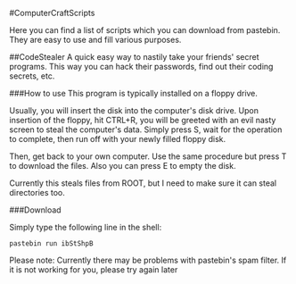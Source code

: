 #ComputerCraftScripts

Here you can find a list of scripts which you can download from pastebin. They are easy to use and fill various purposes.

##CodeStealer
A quick easy way to nastily take your friends' secret programs. This way you can hack their passwords, find out their coding secrets, etc.

###How to use
This program is typically installed on a floppy drive. 

Usually, you will insert the disk into the computer's disk drive. Upon insertion of the floppy, hit CTRL+R, you will be greeted with an evil nasty screen to steal the computer's data. Simply press S, wait for the operation to complete, then run off with your newly filled floppy disk.

Then, get back to your own computer. Use the same procedure but press T to download the files. Also you can press E to empty the disk.

Currently this steals files from ROOT, but I need to make sure it can steal directories too.

###Download

Simply type the following line in the shell:

`pastebin run ibStShpB`

Please note: Currently there may be problems with pastebin's spam filter. If it is not working for you, please try again later
